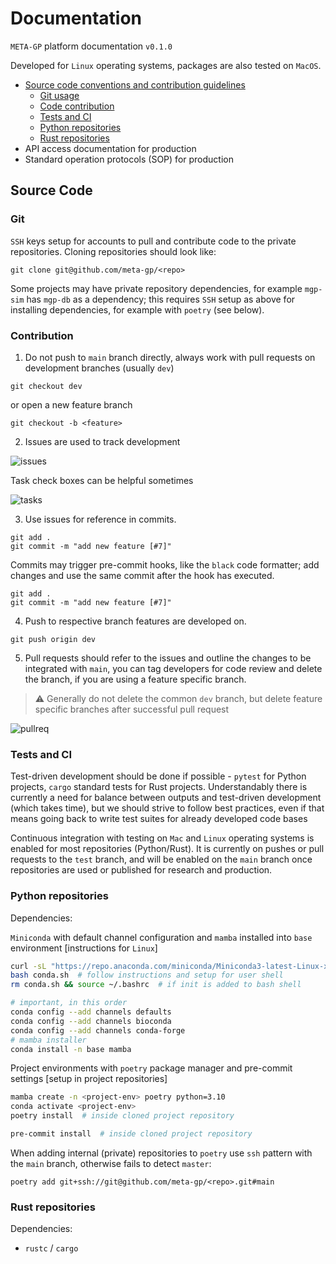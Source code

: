 # Documentation

`META-GP` platform documentation `v0.1.0`

Developed for `Linux` operating systems, packages are also tested on `MacOS`.

- [Source code conventions and contribution guidelines](#source-code)
  - [Git usage](#git)
  - [Code contribution](#contribution)
  - [Tests and CI](#tests-and-ci)
  - [Python repositories](#python-repositories)
  - [Rust repositories](#rust-repositories)
- API access documentation for production
- Standard operation protocols (SOP) for production

## Source Code

### Git

`SSH` keys setup for accounts to pull and contribute code to the private repositories. Cloning repositories should look like:

```
git clone git@github.com/meta-gp/<repo>
```

Some projects may have private repository dependencies, for example `mgp-sim` has `mgp-db` as a dependency; this requires `SSH` setup as above for installing dependencies, for example with `poetry` (see below).


### Contribution

1. Do not push to `main` branch directly, always work with pull requests on development branches (usually `dev`)

```
git checkout dev
```

or open a new feature branch

```
git checkout -b <feature>
```

2. Issues are used to track development

![issues](https://user-images.githubusercontent.com/12873366/154821287-0aaa4faf-931c-4136-b845-0e2e16f6c7ba.png)

Task check boxes can be helpful sometimes

![tasks](https://user-images.githubusercontent.com/12873366/154821326-7930479d-8ec9-4b05-b7fd-868d91666b17.png)


3. Use issues for reference in commits.
```
git add .
git commit -m "add new feature [#7]"
```

Commits may trigger pre-commit hooks, like the `black` code formatter; add changes and use the same commit after the hook has executed.

```
git add .
git commit -m "add new feature [#7]"
```

4. Push to respective branch features are developed on.

```
git push origin dev
```

5. Pull requests should refer to the issues and outline the changes to be integrated with `main`, you can tag developers for code review and delete the branch, if you are using a feature specific branch.

> ⚠️ Generally do not delete the common `dev` branch, but delete feature specific branches after successful pull request

![pullreq](https://user-images.githubusercontent.com/12873366/154821929-0782c82f-3230-432c-9a45-e2d1e4e8aa0e.png)

### Tests and CI

Test-driven development should be done if possible - `pytest` for Python projects, `cargo` standard tests for Rust projects. Understandably there is currently a need for balance between outputs and test-driven development (which takes time), but we should strive to follow best practices, even if that means going back to write test suites for already developed code bases

Continuous integration with testing on `Mac` and `Linux` operating systems is enabled for most repositories (Python/Rust). It is currently on pushes or pull requests to the `test` branch, and will be enabled on the `main` branch once repositories are used or published for research and production.


### Python repositories

Dependencies:

`Miniconda` with default channel configuration and `mamba` installed into `base` environment [instructions for `Linux`]

```bash
curl -sL "https://repo.anaconda.com/miniconda/Miniconda3-latest-Linux-x86_64.sh" > conda.sh
bash conda.sh  # follow instructions and setup for user shell
rm conda.sh && source ~/.bashrc  # if init is added to bash shell

# important, in this order
conda config --add channels defaults
conda config --add channels bioconda
conda config --add channels conda-forge
# mamba installer
conda install -n base mamba 
```

Project environments with `poetry` package manager and pre-commit settings [setup in project repositories]

```bash
mamba create -n <project-env> poetry python=3.10
conda activate <project-env>
poetry install  # inside cloned project repository

pre-commit install  # inside cloned project repository
```

When adding internal (private) repositories to `poetry` use `ssh` pattern with the `main` branch, otherwise fails to detect `master`:

```
poetry add git+ssh://git@github.com/meta-gp/<repo>.git#main
```

### Rust repositories

Dependencies:

* `rustc` / `cargo`


